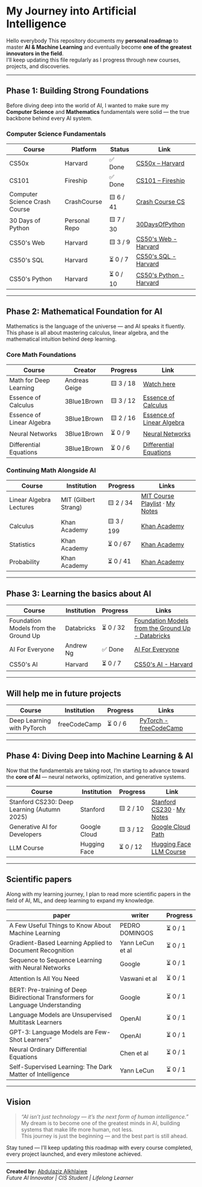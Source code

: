 # My Journey into Artificial Intelligence

Hello everybody 
This repository documents my **personal roadmap** to master **AI & Machine Learning** and eventually become **one of the greatest innovators in the field**.  
I’ll keep updating this file regularly as I progress through new courses, projects, and discoveries.

---

## Phase 1: Building Strong Foundations

Before diving deep into the world of AI, I wanted to make sure my **Computer Science** and **Mathematics** fundamentals were solid — the true backbone behind every AI system.

### Computer Science Fundamentals

| Course | Platform | Status | Link |
|--------|-----------|--------|------|
| CS50x | Harvard | ✅ Done | [CS50x – Harvard](https://cs50.harvard.edu/x/) |
| CS101 | Fireship | ✅ Done | [CS101 – Fireship](https://www.youtube.com/playlist?list=PL0vfts4VzfNjQOM9VClyL5R0LeuTxlAR3) |
| Computer Science Crash Course | CrashCourse | 🟨 6 / 41 | [Crash Course CS](https://youtube.com/playlist?list=PL8dPuuaLjXtNlUrzyH5r6jN9ulIgZBpdo&si=fI6kr9sJD6At8iTM) |
| 30 Days of Python | Personal Repo | 🟨 7 / 30 | [30DaysOfPython](https://github.com/justAbdulaziz10/30DaysOfPython) |
| CS50's Web | Harvard | 🟨 3 / 9 | [CS50's Web - Harvard](https://cs50.harvard.edu/web/) |
| CS50's SQL | Harvard | ⏳ 0 / 7 | [CS50's SQL - Harvard](https://cs50.harvard.edu/sql/) |
| CS50's Python | Harvard | ⏳ 0 / 10 | [CS50's Python - Harvard](https://cs50.harvard.edu/python/) |



---

## Phase 2: Mathematical Foundation for AI

Mathematics is the language of the universe — and AI speaks it fluently.  
This phase is all about mastering calculus, linear algebra, and the mathematical intuition behind deep learning.

### Core Math Foundations

| Course | Creator | Progress | Link |
|--------|----------|-----------|------|
| Math for Deep Learning | Andreas Geige | 🟨 3 / 18 | [Watch here](https://youtube.com/playlist?list=PL05umP7R6ij0bo4UtMdzEJ6TiLOqj4ZCm&si=U_A3jIStyYm5RSkF) |
| Essence of Calculus | 3Blue1Brown | 🟨 3 / 12 | [Essence of Calculus](https://www.youtube.com/playlist?list=PLZHQObOWTQDMsr9K-rj53DwVRMYO3t5Yr) |
| Essence of Linear Algebra | 3Blue1Brown | 🟨 2 / 16 | [Essence of Linear Algebra](https://www.youtube.com/playlist?list=PLZHQObOWTQDPD3MizzM2xVFitgF8hE_ab) |
| Neural Networks | 3Blue1Brown | ⏳ 0 / 9 | [Neural Networks](https://www.youtube.com/playlist?list=PLZHQObOWTQDNU6R1_67000Dx_ZCJB-3pi) |
| Differential Equations | 3Blue1Brown | ⏳ 0 / 6 | [Differential Equations](https://www.youtube.com/playlist?list=PLZHQObOWTQDNPOjrT6KVlfJuKtYTftqH6) |

### Continuing Math Alongside AI

| Course | Institution | Progress | Links |
|--------|--------------|-----------|--------|
| Linear Algebra Lectures | MIT (Gilbert Strang) | 🟨 2 / 34 | [MIT Course Playlist](https://www.youtube.com/playlist?list=PL49CF3715CB9EF31D) · [My Notes](https://github.com/justAbdulaziz10/Linear_Algebra_notes) |
| Calculus | Khan Academy | 🟨 3 / 199 | [Khan Academy](https://www.youtube.com/playlist?list=PL19E79A0638C8D449) |
| Statistics | Khan Academy | ⏳ 0 / 67 | [Khan Academy](https://www.youtube.com/playlist?list=PL1328115D3D8A2566) |
| Probability | Khan Academy | ⏳ 0 / 41 | [Khan Academy](https://www.youtube.com/playlist?list=PLC58778F28211FA19) |

---

## Phase 3: Learning the basics about AI

| Course | Institution | Progress | Links |
|--------|--------------|-----------|--------|
|  Foundation Models from the Ground Up | Databricks | ⏳ 0 / 32 | [Foundation Models from the Ground Up - Databricks](https://www.youtube.com/playlistlist=PLWKjhJtqVAbm3T2Eq1_KgloC7ogdXxdRa) |
| AI For Everyone | Andrew Ng | ✅ Done | [AI For Everyone](https://www.coursera.org/learn/ai-for-everyone) |
| CS50's AI | Harvard | ⏳ 0 / 7 | [CS50's AI - Harvard](https://cs50.harvard.edu/ai/) |
---

## Will help me in future projects

| Course | Institution | Progress | Links |
|--------|--------------|-----------|--------|
| Deep Learning with PyTorch | freeCodeCamp | ⏳ 0 / 6 | [PyTorch - freeCodeCamp](https://www.youtube.com/playlist?list=PLWKjhJtqVAbm3T2Eq1_KgloC7ogdXxdRa) |

---

## Phase 4: Diving Deep into Machine Learning & AI

Now that the fundamentals are taking root, I’m starting to advance toward the **core of AI** — neural networks, optimization, and generative systems.

| Course | Institution | Progress | Link |
|--------|--------------|-----------|------|
| Stanford CS230: Deep Learning (Autumn 2025) | Stanford | 🟨 2 / 10 | [Stanford CS230](https://www.youtube.com/playlist?list=PLoROMvodv4rNRRGdS0rBbXOUGA0wjdh1X) · [My Notes](https://github.com/justAbdulaziz10/Deep-Learning-Autuman-2025_Notes) |
| Generative AI for Developers | Google Cloud | 🟨 3 / 12 | [Google Cloud Path](https://www.cloudskillsboost.google/paths/183) |
| LLM Course | Hugging Face | ⏳ 0 / 12 | [Hugging Face LLM Course](https://huggingface.co/learn/llm-course/chapter1/1) |
---
## Scientific papers

Along with my learning journey, I plan to read more scientific papers in the field of AI, ML, and deep learning to expand my knowledge.

| paper | writer | Progress |
|--------|--------------|-----------|
| A Few Useful Things to Know About Machine Learning | PEDRO DOMINGOS | ⏳ 0 / 1 |
| Gradient-Based Learning Applied to Document Recognition | Yann LeCun et al | ⏳ 0 / 1 |
| Sequence to Sequence Learning with Neural Networks | Google | ⏳ 0 / 1 |
| Attention Is All You Need | Vaswani et al | ⏳ 0 / 1 |
| BERT: Pre-training of Deep Bidirectional Transformers for Language Understanding | Google | ⏳ 0 / 1 |
| Language Models are Unsupervised Multitask Learners | OpenAI | ⏳ 0 / 1 |
| GPT-3: Language Models are Few-Shot Learners” | OpenAI | ⏳ 0 / 1 |
| Neural Ordinary Differential Equations | Chen et al | ⏳ 0 / 1 |
| Self-Supervised Learning: The Dark Matter of Intelligence | Yann LeCun | ⏳ 0 / 1 |


---

## Vision

> *“AI isn’t just technology — it’s the next form of human intelligence.”*  
> My dream is to become one of the greatest minds in AI, building systems that make life more human, not less.  
> This journey is just the beginning — and the best part is still ahead.

Stay tuned — I’ll keep updating this roadmap with every course completed, every project launched, and every milestone achieved.  

---

**Created by:** [Abdulaziz Alkhlaiwe](https://github.com/justAbdulaziz10)  
*Future AI Innovator | CIS Student | Lifelong Learner*
